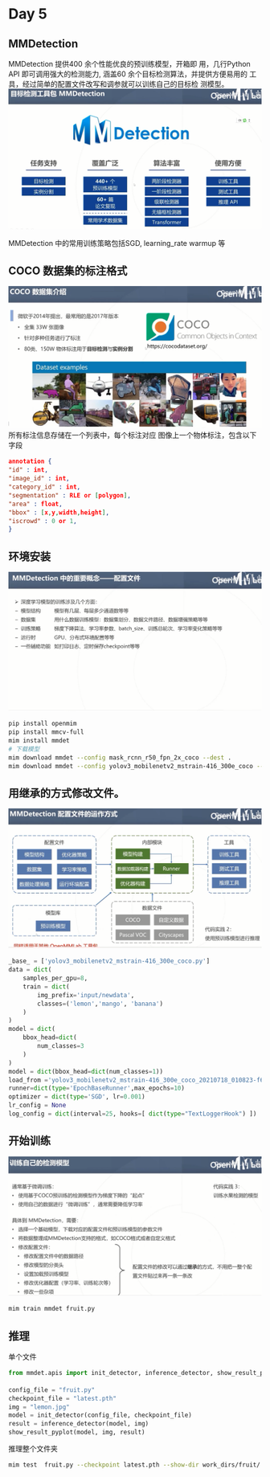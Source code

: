 # Day 5

## MMDetection
MMDetection 提供400 余个性能优良的预训练模型，开箱即 用，几行Python API 即可调用强大的检测能力, 涵盖60 余个目标检测算法，并提供方便易用的 工具，经过简单的配置文件改写和调参就可以训练自己的目标检 测模型。
![mmdetection](img/mmdetection_1.png)

MMDetection 中的常用训练策略包括SGD, learning_rate warmup 等

## COCO 数据集的标注格式
![coco](img/mmdetection_coco.png)
所有标注信息存储在一个列表中，每个标注对应
图像上一个物体标注，包含以下字段
```json
annotation {
"id" : int,
"image_id" : int,
"category_id" : int,
"segmentation" : RLE or [polygon],
"area" : float,
"bbox" : [x,y,width,height],
"iscrowd" : 0 or 1,
}
```

## 环境安装

![mmdet_config](img/mmdetection_conf.png)

```sh
pip install openmim
pip install mmcv-full
mim install mmdet
# 下载模型
mim download mmdet --config mask_rcnn_r50_fpn_2x_coco --dest .
mim download mmdet --config yolov3_mobilenetv2_mstrain-416_300e_coco --dest .
```



## 用继承的方式修改文件。

![mmdet_pre](img/mmdetection_pre.png)

```py
_base_ = ['yolov3_mobilenetv2_mstrain-416_300e_coco.py']
data = dict(
    samples_per_gpu=8,
    train = dict(
        img_prefix='input/newdata',
        classes=('lemon','mango', 'banana')
    )
)
model = dict(
    bbox_head=dict(
        num_classes=3
    )
)
model = dict(bbox_head=dict(num_classes=1))
load_from ='yolov3_mobilenetv2_mstrain-416_300e_coco_20210718_010823-f68a07b3.pth'
runner=dict(type='EpochBaseRunner',max_epochs=10)
optimizer = dict(type='SGD', lr=0.001)
lr_config = None
log_config = dict(interval=25, hooks=[ dict(type="TextLoggerHook") ])
```

## 开始训练

![mmdet_train](img/mmdetection_train.png)

```sh
mim train mmdet fruit.py
```

## 推理
单个文件
```py
from mmdet.apis import init_detector, inference_detector, show_result_pyplot

config_file = "fruit.py"
checkpoint_file = "latest.pth"
img = "lemon.jpg"
model = init_detector(config_file, checkpoint_file)
result = inference_detector(model, img)
show_result_pyplot(model, img, result)
```
推理整个文件夹
```sh
mim test  fruit.py --checkpoint latest.pth --show-dir work_dirs/fruit/
```
